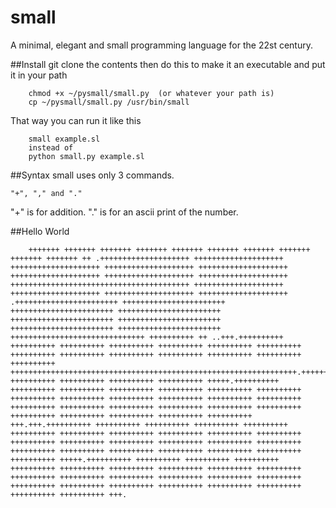 # small
A minimal, elegant and small programming language for the 22st century.

##Install
git clone the contents then do this to make it an executable and  put it in your path

        chmod +x ~/pysmall/small.py  (or whatever your path is)
        cp ~/pysmall/small.py /usr/bin/small

That way you can run it like this

        small example.sl
        instead of
        python small.py example.sl

##Syntax
small uses only 3 commands.

    "+", "," and "."

"+" is for addition.
"." is for an ascii print of the number.

##Hello World

        +++++++ +++++++ +++++++ +++++++ +++++++ +++++++ +++++++ +++++++ +++++++ +++++++ ++ .++++++++++++++++++++ ++++++++++++++++++++ ++++++++++++++++++++ ++++++++++++++++++++ ++++++++++++++++++++ ++++++++++++++++++++ ++++++++++++++++++++ ++++++++++++++++++++ ++++++++++++++++++++++++++++++++++++++++ ++++++++++++++++++++ ++++++++++++++++++++ ++++++++++++++++++++ ++++++++++++++++++++  .+++++++++++++++++++++++ +++++++++++++++++++++++ +++++++++++++++++++++++ +++++++++++++++++++++++ +++++++++++++++++++++++ +++++++++++++++++++++++ +++++++++++++++++++++++ +++++++++++++++++++++++ ++++++++++++++++++++++++++++++ ++++++++++ ++ ..+++.++++++++++ ++++++++++ ++++++++++ ++++++++++ ++++++++++ ++++++++++ ++++++++++ ++++++++++ ++++++++++ ++++++++++ ++++++++++ ++++++++++ ++++++++++ ++++++++++ ++++++++++++++++++++++++++++++++++++++++++++++++++++++++++++++++.++++++++++ ++++++++++ ++++++++++ ++++++++++ ++++++++++ +++++.++++++++++ ++++++++++ ++++++++++ ++++++++++ ++++++++++ ++++++++++ ++++++++++ ++++++++++ ++++++++++ ++++++++++ ++++++++++ ++++++++++ ++++++++++ ++++++++++ ++++++++++ ++++++++++ ++++++++++ ++++++++++ ++++++++++ ++++++++++ ++++++++++ ++++++++++ ++++++++++ ++++++++++ +++.+++.++++++++++ ++++++++++ ++++++++++ ++++++++++ ++++++++++ ++++++++++ ++++++++++ ++++++++++ ++++++++++ ++++++++++ ++++++++++ ++++++++++ ++++++++++ ++++++++++ ++++++++++ ++++++++++ ++++++++++ ++++++++++ ++++++++++ ++++++++++ ++++++++++ ++++++++++ ++++++++++ ++++++++++ +++++.++++++++++ ++++++++++ ++++++++++ ++++++++++ ++++++++++ ++++++++++ ++++++++++ ++++++++++ ++++++++++ ++++++++++ ++++++++++ ++++++++++ ++++++++++ ++++++++++ ++++++++++ ++++++++++ ++++++++++ ++++++++++ ++++++++++ ++++++++++ ++++++++++ ++++++++++ ++++++++++ ++++++++++ +++.


